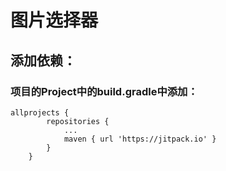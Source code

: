 # 图片选择器

## 添加依赖：

### 项目的Project中的build.gradle中添加：
```
allprojects {
		repositories {
			...
			maven { url 'https://jitpack.io' }
		}
	}
```
